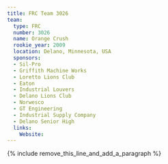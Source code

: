 ```yaml
---
title: FRC Team 3026
team:
  type: FRC
  number: 3026
  name: Orange Crush
  rookie_year: 2009
  location: Delano, Minnesota, USA
  sponsors:
  - Sil-Pro
  - Griffith Machine Works
  - Loretto Lions Club
  - Eaton
  - Industrial Louvers
  - Delano Lions Club
  - Norwesco
  - GT Engineering
  - Industrial Supply Company
  - Delano Senior High
  links:
    Website:
---
```


{% include remove_this_line_and_add_a_paragraph %}